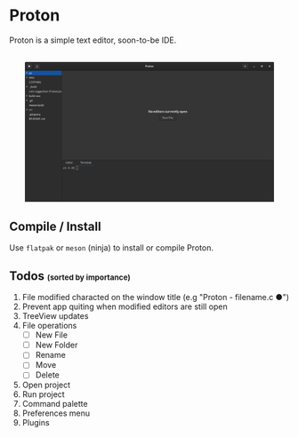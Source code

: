 # Proton

Proton is a simple text editor, soon-to-be IDE.

<br />
<center style="padding: 0 2em">
	<img src="preview.png" alt="Screenshot">
</center>

## Compile / Install
Use `flatpak` or `meson` (ninja) to install or compile Proton.

## Todos <span style="font-size: 10pt">(sorted by importance)</span>
1. File modified characted on the window title (e.g "Proton - filename.c ●")
2. Prevent app quiting when modified editors are still open
3. TreeView updates
4. File operations
	- [ ] New File
	- [ ] New Folder
	- [ ] Rename
	- [ ] Move
	- [ ] Delete
5. Open project
6. Run project
7. Command palette
8. Preferences menu
9. Plugins